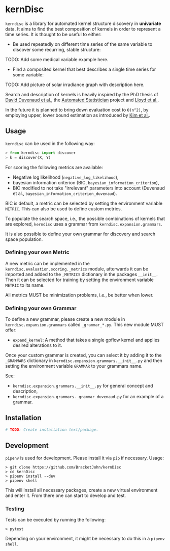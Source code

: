 # kernDisc

`kerndisc` is a library for automated kernel structure discovery in **univariate** data. It aims to find the best composition of kernels in order to represent a time series. It is thought to be useful to either:

* Be used repeatedly on different time series of the same variable to discover some recurring, stable structure:

TODO: Add some medical variable example here.

* Find a composited kernel that best describes a single time series for some variable:

TODO: Add picture of solar irradiance graph with description here.


Search and description of kernels is heavily inspired by the PhD thesis of [David Duvenaud et al.](http://www.cs.toronto.edu/~duvenaud/thesis.pdf), the [Automated Statistician](https://github.com/jamesrobertlloyd/gp-structure-search) project and [Lloyd et al.](https://arxiv.org/pdf/1402.4304.pdf).

In the future it is planned to bring down evaluation cost to `O(n^2)`, by employing upper, lower bound estimation as introduced by [Kim et al.](https://arxiv.org/abs/1706.02524).

## Usage

`kerndisc` can be used in the following way:

```python
> from kerndisc import discover
> k = discover(X, Y)
```

For scoring the following metrics are available:

* Negative log likelihood (`negative_log_likelihood`),
* bayesian information criterion (BIC, `bayesian_information_criterion`),
* BIC modified to not take "irrelevant" parameters into account (Duvenaud et al., `bayesian_information_criterion_duvenaud`).

BIC is default, a metric can be selected by setting the environment variable `METRIC`. This can also be used to define custom metrics.

To populate the search space, i.e., the possible combinations of kernels that are explored, `kerndisc` uses a grammar from `kerndisc.expansion.grammars`.

It is also possible to define your own grammar for discovery and search space population. 

### Defining your own Metric

A new metric can be implemented in the `kerndisc.evaluation.scoring._metrics` module, afterwards it can be imported and added to the `_METRICS` dictionary in the packages `__init__`. Then it can be selected for training by setting the environment variable `METRIC` to its name.

All metrics MUST be minimization problems, i.e., be better when lower.

### Defining your own Grammar

To define a new grammar, please create a new module in `kerndisc.expansion.grammars` called `_grammar_*.py`. This new module MUST offer:

* `expand_kernel`: A method that takes a single gpflow kernel and applies desired alterations to it.

Once your custom grammar is created, you can select it by adding it to the `_GRAMMARS` dictionary in `kerndisc.expansion.grammars.__init__.py` and then setting the environment variable `GRAMMAR` to your grammars name.

See:
* `kerndisc.expansion.grammars.__init__.py` for general concept and description,
* `kerndisc.expansion.grammars._grammar_duvenaud.py` for an example of a grammar.


## Installation

```python
# TODO: Create installation text/package.
```

## Development

`pipenv` is used for development. Please install it via `pip` if necessary. Usage:

```
> git clone https://github.com/BracketJohn/kernDisc
> cd kernDisc
> pipenv install --dev
> pipenv shell
```

This will install all necessary packages, create a new virtual environment and enter it. From there one can start to develop and test.

### Testing

Tests can be executed by running the following:
```
> pytest
```

Depending on your environment, it might be necessary to do this in a `pipenv shell`.
